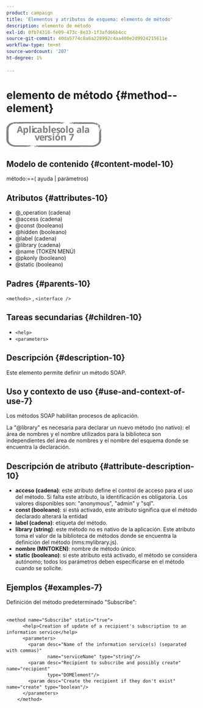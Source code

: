 ```yaml
---
product: campaign
title: 'Elementos y atributos de esquema: elemento de método'
description: elemento de método
exl-id: 0fb74318-fe09-473c-8e33-1f3afd66b4cc
source-git-commit: 40da5774c8a6a228992c4aa400e2d9924215611e
workflow-type: tm+mt
source-wordcount: '207'
ht-degree: 1%

---
```


# elemento de método {#method--element}

![](../../../assets/v7-only.svg)

## Modelo de contenido {#content-model-10}

método:==( ayuda | parámetros)

## Atributos {#attributes-10}

* @_operation (cadena)
* @access (cadena)
* @const (booleano)
* @hidden (booleano)
* @label (cadena)
* @library (cadena)
* @name (TOKEN MENÚ)
* @pkonly (booleano)
* @static (booleano)

## Padres {#parents-10}

`<methods>`  ,  `<interface />`

## Tareas secundarias {#children-10}

* `<help>`
* `<parameters>`

## Descripción {#description-10}

Este elemento permite definir un método SOAP.

## Uso y contexto de uso {#use-and-context-of-use-7}

Los métodos SOAP habilitan procesos de aplicación.

La &quot;@library&quot; es necesaria para declarar un nuevo método (no nativo): el área de nombres y el nombre utilizados para la biblioteca son independientes del área de nombres y el nombre del esquema donde se encuentra la declaración.

## Descripción de atributo {#attribute-description-10}

* **acceso (cadena)**: este atributo define el control de acceso para el uso del método. Si falta este atributo, la identificación es obligatoria. Los valores disponibles son: &quot;anonymous&quot;, &quot;admin&quot; y &quot;sql&quot;.
* **const (booleano)**: si está activado, este atributo significa que el método declarado alterará la entidad
* **label (cadena)**: etiqueta del método.
* **library (string)**: este método no es nativo de la aplicación. Este atributo toma el valor de la biblioteca de métodos donde se encuentra la definición del método (nms:mylibrary.js).
* **nombre (MNTOKEN)**: nombre de método único.
* **static (booleano)**: si este atributo está activado, el método se considera autónomo; todos los parámetros deben especificarse en el método cuando se solicite.

## Ejemplos {#examples-7}

Definición del método predeterminado &quot;Subscribe&quot;:

```
 
<method name="Subscribe" static="true">
      <help>Creation of update of a recipient's subscription to an information service</help>
      <parameters>
        <param desc="Name of the information service(s) (separated with commas)"
               name="serviceName" type="string"/>
        <param desc="Recipient to subscribe and possibly create" name="recipient"
               type="DOMElement"/>
        <param desc="Create the recipient if they don't exist" name="create" type="boolean"/>
      </parameters>     
    </method>
```
